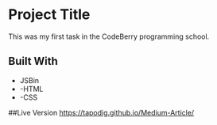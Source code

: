 # Project Title 
This was my first task in the CodeBerry programming school.

## Built With
- JSBin
- -HTML
- -CSS

##Live Version
https://tapodig.github.io/Medium-Article/